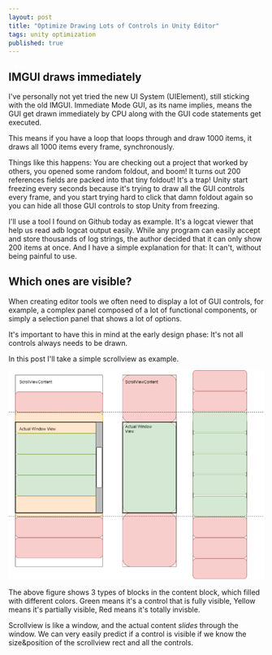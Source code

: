 ```yaml
---
layout: post
title: "Optimize Drawing Lots of Controls in Unity Editor"
tags: unity optimization
published: true
---
```


## IMGUI draws immediately

I've personally not yet tried the new UI System (UIElement), still sticking with the old IMGUI. Immediate Mode GUI, as its name implies, means the GUI get drawn immediately by CPU along with the GUI code statements get executed.

This means if you have a loop that loops through and draw 1000 items, it draws all 1000 items every frame, synchronously.

Things like this happens: You are checking out a project that worked by others, you opened some random foldout, and boom! It turns out 200 references fields are packed into that tiny foldout! It's a trap! Unity start freezing every seconds because it's trying to draw all the GUI controls every frame, and you start trying hard to click that damn foldout again so you can hide all those GUI controls to stop Unity from freezing.

I'll use a tool I found on Github today as example. It's a logcat viewer that help us read adb logcat output easily. While any program can easily accept and store thousands of log strings, the author decided that it can only show 200 items at once. And I have a simple explanation for that: It can't, without being painful to use.

## Which ones are visible?

When creating editor tools we often need to display a lot of GUI controls, for example, a complex panel composed of a lot of functional components, or simply a selection panel that shows a lot of options.

It's important to have this in mind at the early design phase: It's not all controls always needs to be drawn.

In this post I'll take a simple scrollview as example.

![](..\assets\2021-04-28-optimize-drawing-lots-of-control-in-unity-editor\visibility.png)

The above figure shows 3 types of blocks in the content block, which filled with different colors. Green means it's a control that is fully visible, Yellow means it's partially visible, Red means it's totally invisble.

Scrollview is like a window, and the actual content *slides* through the window. We can very easily predict if a control is visible if we know the size&position of the scrollview rect and all the controls.